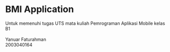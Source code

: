 # BMI Application
Untuk memenuhi tugas UTS mata kuliah Pemrograman Aplikasi Mobile kelas B1 <br> <br>
Yanuar Faturahman<br>
2003040164
